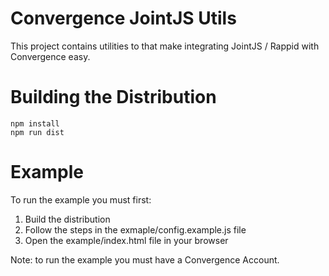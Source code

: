 # Convergence JointJS Utils

This project contains utilities to that make integrating JointJS / Rappid with Convergence easy.

# Building the Distribution

```
npm install
npm run dist
```

# Example
To run the example you must first:

1. Build the distribution
2. Follow the steps in the exmaple/config.example.js file
3. Open the example/index.html file in your browser


Note: to run the example you must have a Convergence Account.
